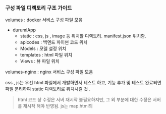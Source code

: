 ### 구성 파일 디렉토리 구조 가이드 

volumes : docker 서비스 구성 파일 모음
- durumiApp
	- static : css, js , image 등 위치할 디렉토리. manifest.json 위치함. 
	- apicodes : 백엔드 파이썬 코드 위치
	- Models : 모델 설정 위치
	- templates : html 파일 위치 
	- Views : 뷰 파일 위치 

volumes-nginx : nginx 서비스 구성 파일 모음

css , js는 우선 html 파일에서 개발하면서 테스트 하고, 기능 추가 및 테스트 완료되면 파일 분리하여 static 디렉토리로 위치시킬 것 . 
> html 코드 상 수정은 서버 재시작 불필요하지만, 그 외 부분에 대한 수정은 서버를 재시작 해야 반영됨. 
> js는 map.html의 <script> 태그 내에서 테스트 하다가, 테스트 완료된 부분 그대로 복사해서 스태틱 디렉토리로 옮기면 됨. 
> css는 <style> 태그 내에서 테스트 하다가 js와 동일하게 적용하면 됨. 

파이썬 코드는 apicodes 에 모듈화하여 넣어서 사용. 
> view의 경우는 class 형 view는 views.py에 직접 추가하고, 함수형 view는 apicodes에 추가하여 모듈 형태로 imports 시킬 것. 



--------
### 서비스 구성요소

- #### main view 
	- URL : /Map  , View : apicodes/MapView.MapView
	- tripnote
	- 상세 view 
		- picture 
		- place 
	- menu
	- decision 
	- searchKeyword -> apicodes/Keyword.py 

---------
### 웹 페이지 제작 가이드

1. 반응형 웹 기반이므로 절대로 사이즈나 해상도 하드코딩 금지 
	> meta 태그에서 viewport 기반으로 고정/절대값 사용 말것. 퍼센트나 스케일 단위사용
	> 다만, 몇몇 크기의 경우 하드코딩 필요한 경우 있음 염두해둘것. 
2. 웹 페이지 로드시 한번에 모든 페이지를 미리 로드 해놓고, 사용자 선택에 따라 제일 앞에 보일 뷰만 교체하는 식으로 진행해야함.
	> 웹 로딩시 A, B, C 한번에 미리 로드해놓고, z-index 조절하는 식으로 제일 앞에 보일 페이지 교체. 
3. 각 메뉴가 독립적인 페이지를 가지게 제작. 
4. static 파일에서는 {% url } 로 파일 가져오는것 불가능하므로, 하드코딩으로 경로 넣을것. (url에 등록된 대로)
5. 테마 색상 코드 : 2196F3 , d3eefb / 9e9e9e , 8597aa , 44336, 9c27b0, 4caf50, ff5722 / f5f6f8

-------
### CSS / 자바스크립트 파일 정리 
카테고리 - catDiv.css

검색 결과창 , view, 지도 마커 - overlays.css

로그인 페이지, 기타 웹 페이지 - pageView.css

검색 div 관련, 우측메뉴 - searchMenuDiv.css

트립노트 - tripNote.css


------

